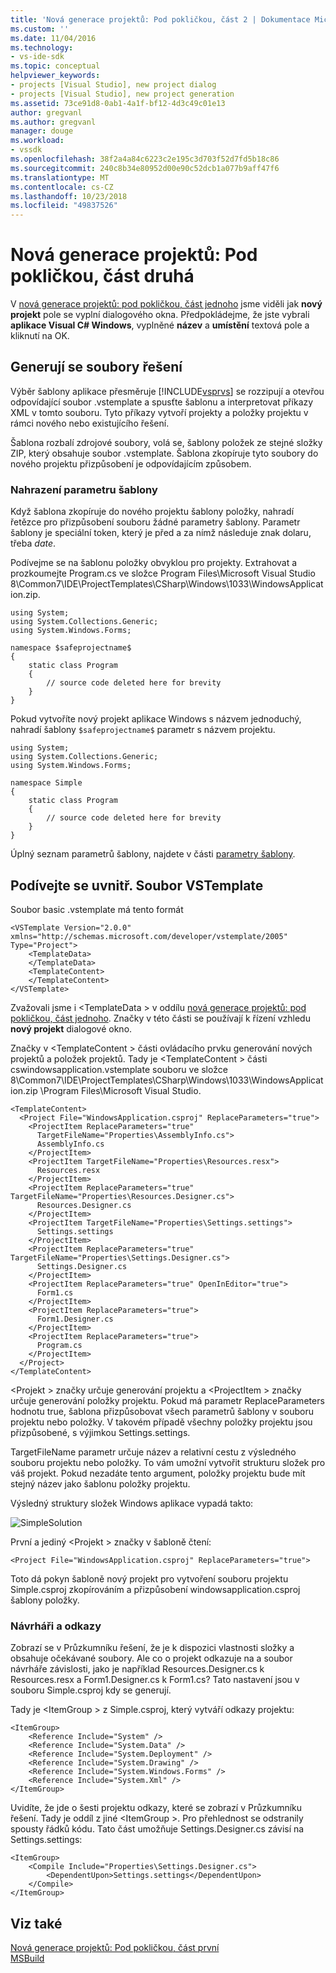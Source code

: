 ```yaml
---
title: 'Nová generace projektů: Pod pokličkou, část 2 | Dokumentace Microsoftu'
ms.custom: ''
ms.date: 11/04/2016
ms.technology:
- vs-ide-sdk
ms.topic: conceptual
helpviewer_keywords:
- projects [Visual Studio], new project dialog
- projects [Visual Studio], new project generation
ms.assetid: 73ce91d8-0ab1-4a1f-bf12-4d3c49c01e13
author: gregvanl
ms.author: gregvanl
manager: douge
ms.workload:
- vssdk
ms.openlocfilehash: 38f2a4a84c6223c2e195c3d703f52d7fd5b18c86
ms.sourcegitcommit: 240c8b34e80952d00e90c52dcb1a077b9aff47f6
ms.translationtype: MT
ms.contentlocale: cs-CZ
ms.lasthandoff: 10/23/2018
ms.locfileid: "49837526"
---
```

# <a name="new-project-generation-under-the-hood-part-two"></a>Nová generace projektů: Pod pokličkou, část druhá
V [nová generace projektů: pod pokličkou, část jednoho](../../extensibility/internals/new-project-generation-under-the-hood-part-one.md) jsme viděli jak **nový projekt** pole se vyplní dialogového okna. Předpokládejme, že jste vybrali **aplikace Visual C# Windows**, vyplněné **název** a **umístění** textová pole a kliknutí na OK.  
  
## <a name="generating-the-solution-files"></a>Generují se soubory řešení  
 Výběr šablony aplikace přesměruje [!INCLUDE[vsprvs](../../code-quality/includes/vsprvs_md.md)] se rozzipují a otevřou odpovídající soubor .vstemplate a spusťte šablonu a interpretovat příkazy XML v tomto souboru. Tyto příkazy vytvoří projekty a položky projektu v rámci nového nebo existujícího řešení.  
  
 Šablona rozbalí zdrojové soubory, volá se, šablony položek ze stejné složky ZIP, který obsahuje soubor .vstemplate. Šablona zkopíruje tyto soubory do nového projektu přizpůsobení je odpovídajícím způsobem.  
  
### <a name="template-parameter-replacement"></a>Nahrazení parametru šablony  
 Když šablona zkopíruje do nového projektu šablony položky, nahradí řetězce pro přizpůsobení souboru žádné parametry šablony. Parametr šablony je speciální token, který je před a za nímž následuje znak dolaru, třeba $date$.  
  
 Podívejme se na šablonu položky obvyklou pro projekty. Extrahovat a prozkoumejte Program.cs ve složce Program Files\Microsoft Visual Studio 8\Common7\IDE\ProjectTemplates\CSharp\Windows\1033\WindowsApplication.zip.  
  
```  
using System;  
using System.Collections.Generic;  
using System.Windows.Forms;  
  
namespace $safeprojectname$  
{  
    static class Program  
    {  
        // source code deleted here for brevity  
    }  
}  
```  
  
 Pokud vytvoříte nový projekt aplikace Windows s názvem jednoduchý, nahradí šablony `$safeprojectname$` parametr s názvem projektu.  
  
```  
using System;  
using System.Collections.Generic;  
using System.Windows.Forms;  
  
namespace Simple  
{  
    static class Program  
    {  
        // source code deleted here for brevity  
    }  
}  
```  
  
 Úplný seznam parametrů šablony, najdete v části [parametry šablony](../../ide/template-parameters.md).  
  
## <a name="a-look-inside-a-vstemplate-file"></a>Podívejte se uvnitř. Soubor VSTemplate  
 Soubor basic .vstemplate má tento formát  
  
```  
<VSTemplate Version="2.0.0"     xmlns="http://schemas.microsoft.com/developer/vstemplate/2005"     Type="Project">  
    <TemplateData>  
    </TemplateData>  
    <TemplateContent>  
    </TemplateContent>  
</VSTemplate>  
```  
  
 Zvažovali jsme i \<TemplateData > v oddílu [nová generace projektů: pod pokličkou, část jednoho](../../extensibility/internals/new-project-generation-under-the-hood-part-one.md). Značky v této části se používají k řízení vzhledu **nový projekt** dialogové okno.  
  
 Značky v \<TemplateContent > části ovládacího prvku generování nových projektů a položek projektů. Tady je \<TemplateContent > části cswindowsapplication.vstemplate souboru ve složce 8\Common7\IDE\ProjectTemplates\CSharp\Windows\1033\WindowsApplication.zip \Program Files\Microsoft Visual Studio.  
  
```  
<TemplateContent>  
  <Project File="WindowsApplication.csproj" ReplaceParameters="true">  
    <ProjectItem ReplaceParameters="true"  
      TargetFileName="Properties\AssemblyInfo.cs">  
      AssemblyInfo.cs  
    </ProjectItem>  
    <ProjectItem TargetFileName="Properties\Resources.resx">  
      Resources.resx  
    </ProjectItem>  
    <ProjectItem ReplaceParameters="true"       TargetFileName="Properties\Resources.Designer.cs">  
      Resources.Designer.cs  
    </ProjectItem>  
    <ProjectItem TargetFileName="Properties\Settings.settings">  
      Settings.settings  
    </ProjectItem>  
    <ProjectItem ReplaceParameters="true"       TargetFileName="Properties\Settings.Designer.cs">  
      Settings.Designer.cs  
    </ProjectItem>  
    <ProjectItem ReplaceParameters="true" OpenInEditor="true">  
      Form1.cs  
    </ProjectItem>  
    <ProjectItem ReplaceParameters="true">  
      Form1.Designer.cs  
    </ProjectItem>  
    <ProjectItem ReplaceParameters="true">  
      Program.cs  
    </ProjectItem>  
  </Project>  
</TemplateContent>  
```  
  
 \<Projekt > značky určuje generování projektu a \<ProjectItem > značky určuje generování položky projektu. Pokud má parametr ReplaceParameters hodnotu true, šablona přizpůsobovat všech parametrů šablony v souboru projektu nebo položky. V takovém případě všechny položky projektu jsou přizpůsobené, s výjimkou Settings.settings.  
  
 TargetFileName parametr určuje název a relativní cestu z výsledného souboru projektu nebo položky. To vám umožní vytvořit strukturu složek pro váš projekt. Pokud nezadáte tento argument, položky projektu bude mít stejný název jako šablonu položky projektu.  
  
 Výsledný struktury složek Windows aplikace vypadá takto:  
  
 ![SimpleSolution](../../extensibility/internals/media/simplesolution.png "SimpleSolution")  
  
 První a jediný \<Projekt > značky v šabloně čtení:  
  
```  
<Project File="WindowsApplication.csproj" ReplaceParameters="true">  
```  
  
 Toto dá pokyn šabloně nový projekt pro vytvoření souboru projektu Simple.csproj zkopírováním a přizpůsobení windowsapplication.csproj šablony položky.  
  
### <a name="designers-and-references"></a>Návrháři a odkazy  
 Zobrazí se v Průzkumníku řešení, že je k dispozici vlastnosti složky a obsahuje očekávané soubory. Ale co o projekt odkazuje na a soubor návrháře závislosti, jako je například Resources.Designer.cs k Resources.resx a Form1.Designer.cs k Form1.cs?  Tato nastavení jsou v souboru Simple.csproj kdy se generují.  
  
 Tady je \<ItemGroup > z Simple.csproj, který vytváří odkazy projektu:  
  
```  
<ItemGroup>  
    <Reference Include="System" />  
    <Reference Include="System.Data" />  
    <Reference Include="System.Deployment" />  
    <Reference Include="System.Drawing" />  
    <Reference Include="System.Windows.Forms" />  
    <Reference Include="System.Xml" />  
</ItemGroup>  
```  
  
 Uvidíte, že jde o šesti projektu odkazy, které se zobrazí v Průzkumníku řešení. Tady je oddíl z jiné \<ItemGroup >. Pro přehlednost se odstranily spousty řádků kódu. Tato část umožňuje Settings.Designer.cs závisí na Settings.settings:  
  
```  
<ItemGroup>  
    <Compile Include="Properties\Settings.Designer.cs">  
        <DependentUpon>Settings.settings</DependentUpon>  
    </Compile>  
</ItemGroup>  
```  
  
## <a name="see-also"></a>Viz také  
 [Nová generace projektů: Pod pokličkou, část první](../../extensibility/internals/new-project-generation-under-the-hood-part-one.md)  
 [MSBuild](../../msbuild/msbuild.md)